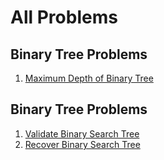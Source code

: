 # All Problems

## Binary Tree Problems
1. [Maximum Depth of Binary Tree](trees/binary-tree/problems/maximum-depth-of-binary-tree.md)

## Binary Tree Problems
1. [Validate Binary Search Tree](trees/binary-search-tree/problems/validate-binary-search-tree.md)
2. [Recover Binary Search Tree](trees/binary-search-tree/problems/recover-binary-search-tree.md)